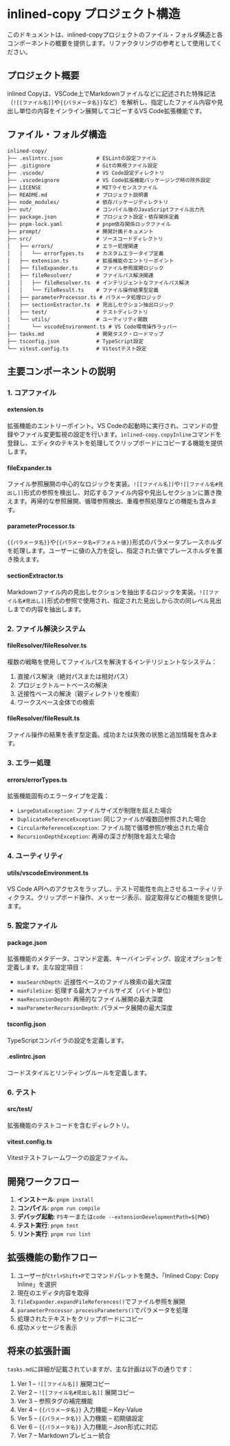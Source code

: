 # inlined-copy プロジェクト構造

このドキュメントは、inlined-copyプロジェクトのファイル・フォルダ構造と各コンポーネントの概要を提供します。リファクタリングの参考として使用してください。

## プロジェクト概要

inlined Copyは、VSCode上でMarkdownファイルなどに記述された特殊記法（`![[ファイル名]]`や`{{パラメータ名}}`など）を解析し、指定したファイル内容や見出し単位の内容をインライン展開してコピーするVS Code拡張機能です。

## ファイル・フォルダ構造

```
inlined-copy/
├── .eslintrc.json           # ESLintの設定ファイル
├── .gitignore               # Gitの無視ファイル設定
├── .vscode/                 # VS Code設定ディレクトリ
├── .vscodeignore            # VS Code拡張機能パッケージング時の除外設定
├── LICENSE                  # MITライセンスファイル
├── README.md                # プロジェクト説明書
├── node_modules/            # 依存パッケージディレクトリ
├── out/                     # コンパイル後のJavaScriptファイル出力先
├── package.json             # プロジェクト設定・依存関係定義
├── pnpm-lock.yaml           # pnpm依存関係ロックファイル
├── prompt/                  # 開発計画ドキュメント
├── src/                     # ソースコードディレクトリ
│   ├── errors/              # エラー処理関連
│   │   └── errorTypes.ts    # カスタムエラータイプ定義
│   ├── extension.ts         # 拡張機能のエントリーポイント
│   ├── fileExpander.ts      # ファイル参照展開ロジック
│   ├── fileResolver/        # ファイルパス解決関連
│   │   ├── fileResolver.ts  # インテリジェントなファイルパス解決
│   │   └── fileResult.ts    # ファイル操作結果型定義
│   ├── parameterProcessor.ts # パラメータ処理ロジック
│   ├── sectionExtractor.ts  # 見出しセクション抽出ロジック
│   ├── test/                # テストディレクトリ
│   └── utils/               # ユーティリティ関数
│       └── vscodeEnvironment.ts # VS Code環境操作ラッパー
├── tasks.md                 # 開発タスク・ロードマップ
├── tsconfig.json            # TypeScript設定
└── vitest.config.ts         # Vitestテスト設定
```

## 主要コンポーネントの説明

### 1. コアファイル

#### extension.ts
拡張機能のエントリーポイント。VS Codeの起動時に実行され、コマンドの登録やファイル変更監視の設定を行います。`inlined-copy.copyInline`コマンドを登録し、エディタのテキストを処理してクリップボードにコピーする機能を提供します。

#### fileExpander.ts
ファイル参照展開の中心的なロジックを実装。`![[ファイル名]]`や`![[ファイル名#見出し]]`形式の参照を検出し、対応するファイル内容や見出しセクションに置き換えます。再帰的な参照展開、循環参照検出、重複参照処理などの機能も含みます。

#### parameterProcessor.ts
`{{パラメータ名}}`や`{{パラメータ名=デフォルト値}}`形式のパラメータプレースホルダを処理します。ユーザーに値の入力を促し、指定された値でプレースホルダを置き換えます。

#### sectionExtractor.ts
Markdownファイル内の見出しセクションを抽出するロジックを実装。`![[ファイル名#見出し]]`形式の参照で使用され、指定された見出しから次の同レベル見出しまでの内容を抽出します。

### 2. ファイル解決システム

#### fileResolver/fileResolver.ts
複数の戦略を使用してファイルパスを解決するインテリジェントなシステム：
1. 直接パス解決（絶対パスまたは相対パス）
2. プロジェクトルートベースの解決
3. 近接性ベースの解決（親ディレクトリを検索）
4. ワークスペース全体での検索

#### fileResolver/fileResult.ts
ファイル操作の結果を表す型定義。成功または失敗の状態と追加情報を含みます。

### 3. エラー処理

#### errors/errorTypes.ts
拡張機能固有のエラータイプを定義：
- `LargeDataException`: ファイルサイズが制限を超えた場合
- `DuplicateReferenceException`: 同じファイルが複数回参照された場合
- `CircularReferenceException`: ファイル間で循環参照が検出された場合
- `RecursionDepthException`: 再帰の深さが制限を超えた場合

### 4. ユーティリティ

#### utils/vscodeEnvironment.ts
VS Code APIへのアクセスをラップし、テスト可能性を向上させるユーティリティクラス。クリップボード操作、メッセージ表示、設定取得などの機能を提供します。

### 5. 設定ファイル

#### package.json
拡張機能のメタデータ、コマンド定義、キーバインディング、設定オプションを定義します。主な設定項目：
- `maxSearchDepth`: 近接性ベースのファイル検索の最大深度
- `maxFileSize`: 処理する最大ファイルサイズ（バイト単位）
- `maxRecursionDepth`: 再帰的なファイル展開の最大深度
- `maxParameterRecursionDepth`: パラメータ展開の最大深度

#### tsconfig.json
TypeScriptコンパイラの設定を定義します。

#### .eslintrc.json
コードスタイルとリンティングルールを定義します。

### 6. テスト

#### src/test/
拡張機能のテストコードを含むディレクトリ。

#### vitest.config.ts
Vitestテストフレームワークの設定ファイル。

## 開発ワークフロー

1. **インストール**: `pnpm install`
2. **コンパイル**: `pnpm run compile`
3. **デバッグ起動**: `F5`キーまたは`code --extensionDevelopmentPath=${PWD}`
4. **テスト実行**: `pnpm test`
5. **リント実行**: `pnpm run lint`

## 拡張機能の動作フロー

1. ユーザーが`Ctrl+Shift+P`でコマンドパレットを開き、「Inlined Copy: Copy Inline」を選択
2. 現在のエディタ内容を取得
3. `fileExpander.expandFileReferences()`でファイル参照を展開
4. `parameterProcessor.processParameters()`でパラメータを処理
5. 処理されたテキストをクリップボードにコピー
6. 成功メッセージを表示

## 将来の拡張計画

`tasks.md`に詳細が記載されていますが、主な計画は以下の通りです：

1. Ver 1 – `![[ファイル名]]` 展開コピー
2. Ver 2 – `![[ファイル名#見出し名]]` 展開コピー
3. Ver 3 – 参照タグの補完機能
4. Ver 4 – `{{パラメータ名}}` 入力機能 – Key-Value
5. Ver 5 – `{{パラメータ名}}` 入力機能 – 初期値設定
6. Ver 6 – `{{パラメータ名}}` 入力機能 – Json形式に対応
7. Ver 7 – Markdownプレビュー統合
